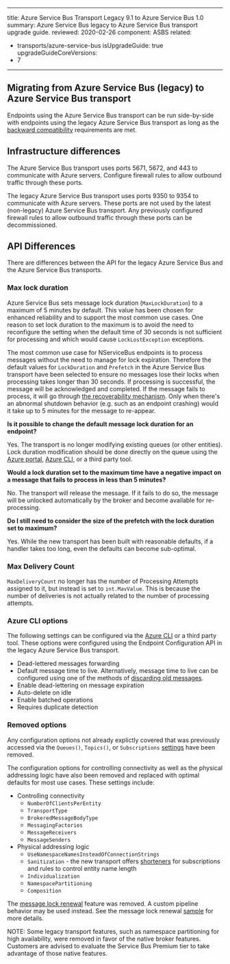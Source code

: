 ---
title: Azure Service Bus Transport Legacy 9.1 to Azure Service Bus 1.0
summary: Azure Service Bus legacy to Azure Service Bus transport upgrade guide.
reviewed: 2020-02-26
component: ASBS
related:
 - transports/azure-service-bus
isUpgradeGuide: true
upgradeGuideCoreVersions:
 - 7
 ---

## Migrating from Azure Service Bus (legacy) to Azure Service Bus transport

Endpoints using the Azure Service Bus transport can be run side-by-side with endpoints using the legacy Azure Service Bus transport as long as the [backward compatibility](/transports/azure-service-bus/compatibility.md) requirements are met.

## Infrastructure differences

The Azure Service Bus transport uses ports 5671, 5672, and 443 to communicate with Azure servers. Configure firewall rules to allow outbound traffic through these ports.

The legacy Azure Service Bus transport uses ports 9350 to 9354 to communicate with Azure servers. These ports are not used by the latest (non-legacy) Azure Service Bus transport. Any previously configured firewall rules to allow outbound traffic through these ports can be decommissioned.

## API Differences

There are differences between the API for the legacy Azure Service Bus and the Azure Service Bus transports.

### Max lock duration

Azure Service Bus sets message lock duration (`MaxLockDuration`) to a maximum of 5 minutes by default. This value has been chosen for enhanced reliability and to support the most common use cases. One reason to set lock duration to the maximum is to avoid the need to reconfigure the setting when the default time of 30 seconds is not sufficient for processing and which would cause `LockLostException` exceptions.

The most common use case for NServiceBus endpoints is to process messages without the need to manage for lock expiration. Therefore the default values for `LockDuration` and `Prefetch` in the Azure Service Bus transport have been selected to ensure no messages lose their locks when processing takes longer than 30 seconds. If processing is successful, the message will be acknowledged and completed. If the message fails to process, it will go through [the recoverability mechanism](/nservicebus/recoverability/). Only when there's an abnormal shutdown behavior (e.g. such as an endpoint crashing) would it take up to 5 minutes for the message to re-appear.

**Is it possible to change the default message lock duration for an endpoint?**

Yes. The transport is no longer modifying existing queues (or other entities). Lock duration modification should be done directly on the queue using the [Azure portal](https://portal.azure.com/), [Azure CLI](https://docs.microsoft.com/en-us/cli/azure/servicebus/queue?view=azure-cli-latest#az-servicebus-queue-update), or a third party tool.

**Would a lock duration set to the maximum time have a negative impact on a message that fails to process in less than 5 minutes?**

No. The transport will release the message. If it fails to do so, the message will be unlocked automatically by the broker and become available for re-processing.

**Do I still need to consider the size of the prefetch with the lock duration set to maximum?**

Yes. While the new transport has been built with reasonable defaults, if a handler takes too long, even the defaults can become sub-optimal.

### Max Delivery Count

`MaxDeliveryCount` no longer has the number of Processing Attempts assigned to it, but instead is set to `int.MavValue`. This is because the number of deliveries is not actually related to the number of processing attempts.

### Azure CLI options

The following settings can be configured via the [Azure CLI](https://docs.microsoft.com/en-us/cli/azure/servicebus/queue?view=azure-cli-latest#az-servicebus-queue-update) or a third party tool. These options were configured using the Endpoint Configuration API in the legacy Azure Service Bus transport.

* Dead-lettered messages forwarding
* Default message time to live. Alternatively, message time to live can be configured using one of the methods of [discarding old messages](/nservicebus/messaging/discard-old-messages.md).
* Enable dead-lettering on message expiration
* Auto-delete on idle
* Enable batched operations
* Requires duplicate detection

### Removed options

Any configuration options not already explictly covered that was previously accessed via the `Queues()`, `Topics()`, or `Subscriptions` [settings](/transports/azure-service-bus/legacy/configuration/full.md#controlling-entities) have been removed.

The configuration options for controlling connectivity as well as the physical addressing logic have also been removed and replaced with optimal defaults for most use cases. These settings include:

* Controlling connectivity
  * `NumberOfClientsPerEntity`
  * `TransportType`
  * `BrokeredMessageBodyType`
  * `MessagingFactories`
  * `MessageReceivers`
  * `MessageSenders`
* Physical addressing logic
  * `UseNamespaceNamesInsteadOfConnectionStrings`
  * `Sanitization` - the new transport offers [shorteners](/transports/azure-service-bus/configuration.md#entity-creation) for subscriptions and rules to control entity name length
  * `Individualization`
  * `NamespacePartitioning`
  * `Composition`

The [message lock renewal](/transports/azure-service-bus/legacy/message-lock-renewal.md) feature was removed. A custom pipeline behavior may be used instead. See the message lock renewal [sample](/samples/azure-service-bus-netstandard/lock-renewal) for more details.

NOTE: Some legacy transport features, such as namespace partitioning for high availability, were removed in favor of the native broker features. Customers are advised to evaluate the Service Bus Premium tier to take advantage of those native features.
